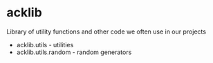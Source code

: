 # acklib
Library of utility functions and other code we often use in our projects

* acklib.utils         - utilities 
* acklib.utils.random  - random generators
